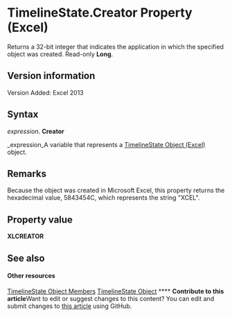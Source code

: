 
# TimelineState.Creator Property (Excel)

Returns a 32-bit integer that indicates the application in which the specified object was created. Read-only  **Long**.


## Version information

Version Added: Excel 2013 


## Syntax

 _expression_. **Creator**

 _expression_A variable that represents a  [TimelineState Object (Excel)](bb92fe09-3cce-8e10-3795-2b9089c27801.md) object.


## Remarks

Because the object was created in Microsoft Excel, this property returns the hexadecimal value, 5843454C, which represents the string "XCEL".


## Property value

 **XLCREATOR**


## See also


#### Other resources


 [TimelineState Object Members](6c21dcbb-b0a6-0f24-27f6-6aefafc5f6ec.md)
 [TimelineState Object](bb92fe09-3cce-8e10-3795-2b9089c27801.md)
****   **Contribute to this article**Want to edit or suggest changes to this content? You can edit and submit changes to  [this article](https://github.com/jhershey00/VBA_Excel_Test/OpenXMLCon/articles/aa6e35bb-531c-f501-23ef-f727db51f320.md) using GitHub.

